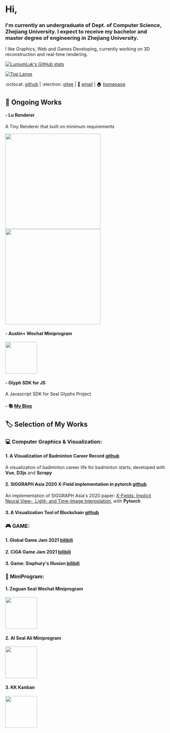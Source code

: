 # Hi,

### I'm currently an undergraduate of Dept. of Computer Science, Zhejiang University. I expect to receive my bachelor and master degree of engineering in Zhejiang University.

I like Graphics, Web and Games Developing, currently working on 3D reconstruction and real-time rendering.

[![LuniumLuk's GitHub stats](https://github-readme-stats.vercel.app/api?username=LuniumLuk&theme=dark)](https://github.com/anuraghazra/github-readme-stats)

[![Top Langs](https://github-readme-stats.vercel.app/api/top-langs/?username=LuniumLuk&layout=compact&theme=dark)](https://github.com/anuraghazra/github-readme-stats)

:octocat: [github](https://github.com/LuniumLuk) \| :electron: [gitee](https://gitee.com/lunium) \| :email: [email](3180101939@zju.edu.cn) \| :house: [homepage](https://luniumluk.github.io)

## :open_book: Ongoing Works

#### - Lu Renderer
A Tiny Renderer that built on minimum requirements

<img src="https://luniumluk.github.io/images/unlit_shading.png" width="300px" height="300px">

<img src="https://luniumluk.github.io/images/vertex_normal_shading.png" width="300px" height="300px">

#### - Austin+ Wechat Miniprogram
<img src="https://luniumluk.github.io/images/austin_wx.jpg" width="100px" height="100px">

#### - Glyph SDK for JS
A Javascript SDK for Seal Glyphs Project

#### - :books: [My Blog](https://luniumluk.github.io/docs-blog/)

## :label: Selection of My Works

### :computer: Computer Graphics & Visualization:

#### 1. A Visualization of Badminton Career Record [github](https://github.com/LuniumLuk/Badminton-Career-Vis)

A visualization of badminton career life for badminton starts, developed with **Vue**, **D3js** and **Scrapy**

#### 2. SIGGRAPH Asia 2020 X-Field implementation in pytorch [github](https://github.com/LuniumLuk/xfield-pytorch)

An implementation of SIGGRAPH Asia's 2020 paper: [X-Fields: Implicit Neural View-, Light- and Time-Image Interpolation](https://xfields.mpi-inf.mpg.de/), with **Pytorch**

#### 3. A Visualization Tool of Blockchain [github](https://github.com/LBruyne/view-blockchain)



### :video_game: GAME:

#### 1. Global Game Jam 2021 [bilibili](https://www.bilibili.com/video/BV1Ty4y1n7uZ)

#### 2. CiGA Game Jam 2021 [bilibili](https://www.bilibili.com/video/BV1dh411h7Na)

#### 3. Game: Sisphury's Illusion [bilibili](https://www.bilibili.com/video/BV1uM4y1N75u)



### :iphone: MiniProgram:

#### 1. Zeguan Seal Wechat Miniprogram
<img src="https://luniumluk.github.io/images/seal_wx.jpg" width="100px" height="100px">

#### 2. AI Seal Ali Miniprogram
<img src="https://luniumluk.github.io/images/seal_ali.jpg" width="100px">

#### 3. KK Kanban
<img src="https://luniumluk.github.io/images/kk_wx.jpg" width="100px" height="100px">
